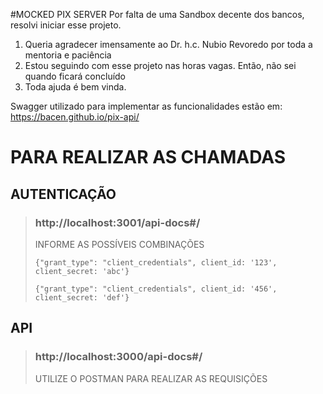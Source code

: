 #MOCKED PIX SERVER
Por falta de uma Sandbox decente dos bancos, resolvi iniciar esse projeto.


1. Queria agradecer imensamente ao Dr. h.c. Nubio Revoredo por toda a mentoria e paciência
2. Estou seguindo com esse projeto nas horas vagas. Então, não sei quando ficará concluído
3. Toda ajuda é bem vinda.

Swagger utilizado para implementar as funcionalidades estão em:
https://bacen.github.io/pix-api/

# PARA REALIZAR AS CHAMADAS
## AUTENTICAÇÃO
> ### http://localhost:3001/api-docs#/   
>
> INFORME AS POSSÍVEIS COMBINAÇÕES
> 
> `{"grant_type": "client_credentials", client_id: '123', client_secret: 'abc'} `
>
> `{"grant_type": "client_credentials", client_id: '456', client_secret: 'def'} `  

## API
> ### http://localhost:3000/api-docs#/
> 
> UTILIZE O POSTMAN PARA REALIZAR AS REQUISIÇÕES   
